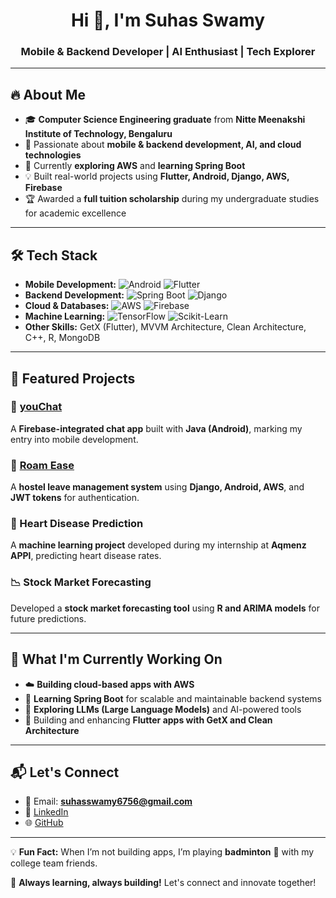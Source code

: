 <h1 align="center">Hi 👋, I'm Suhas Swamy</h1>
<h3 align="center">Mobile & Backend Developer | AI Enthusiast | Tech Explorer</h3>

---

## 🔥 About Me  
- 🎓 **Computer Science Engineering graduate** from **Nitte Meenakshi Institute of Technology, Bengaluru**  
- 🚀 Passionate about **mobile & backend development, AI, and cloud technologies**  
- 🌱 Currently **exploring AWS** and **learning Spring Boot**  
- 💡 Built real-world projects using **Flutter, Android, Django, AWS, Firebase**  
- 🏆 Awarded a **full tuition scholarship** during my undergraduate studies for academic excellence  

---

## 🛠️ Tech Stack  

- **Mobile Development:** ![Android](https://img.shields.io/badge/Android-Java-green) ![Flutter](https://img.shields.io/badge/Flutter-Dart-blue)  
- **Backend Development:** ![Spring Boot](https://img.shields.io/badge/Spring%20Boot-Java-brightgreen) ![Django](https://img.shields.io/badge/Django-Python-green)  
- **Cloud & Databases:** ![AWS](https://img.shields.io/badge/AWS-Cloud-orange) ![Firebase](https://img.shields.io/badge/Firebase-Backend-yellow)  
- **Machine Learning:** ![TensorFlow](https://img.shields.io/badge/TensorFlow-ML-red) ![Scikit-Learn](https://img.shields.io/badge/Scikit--Learn-Python-blue)  
- **Other Skills:** GetX (Flutter), MVVM Architecture, Clean Architecture, C++, R, MongoDB  

---

## 🚀 Featured Projects  

### 📲 [youChat](https://github.com/suhasswamy6756/youChat)  
A **Firebase-integrated chat app** built with **Java (Android)**, marking my entry into mobile development.  

### 🏫 [Roam Ease](https://www.roamease.live/)  
A **hostel leave management system** using **Django, Android, AWS**, and **JWT tokens** for authentication.  

### 🧠 Heart Disease Prediction  
A **machine learning project** developed during my internship at **Aqmenz APPl**, predicting heart disease rates.  

### 📉 Stock Market Forecasting  
Developed a **stock market forecasting tool** using **R and ARIMA models** for future predictions.  

---

## 📅 What I'm Currently Working On  

- ☁️ **Building cloud-based apps with AWS**  
- 🔧 **Learning Spring Boot** for scalable and maintainable backend systems  
- 🤖 **Exploring LLMs (Large Language Models)** and AI-powered tools  
- 📱 Building and enhancing **Flutter apps with GetX and Clean Architecture**  

---

## 📬 Let's Connect  

- 📧 Email: **suhasswamy6756@gmail.com**  
- 🔗 [LinkedIn](https://www.linkedin.com/in/suhas181)  
- 🌐 [GitHub](https://github.com/suhasswamy6756)  

---

💡 **Fun Fact:** When I’m not building apps, I’m playing **badminton** 🏸 with my college team friends.  

🚀 **Always learning, always building!** Let's connect and innovate together!  

